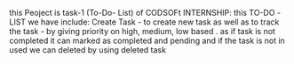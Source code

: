 this Peoject is task-1  (To-Do- List) of CODSOFt INTERNSHIP:
 this TO-DO -LIST we have include: 
 Create Task - to create new task as well as
  to track the task -  by giving priority on high, medium, low based . 
  as if task is not completed it can marked as completed and pending 
  and if the task is not in used we can deleted by using deleted task 
    